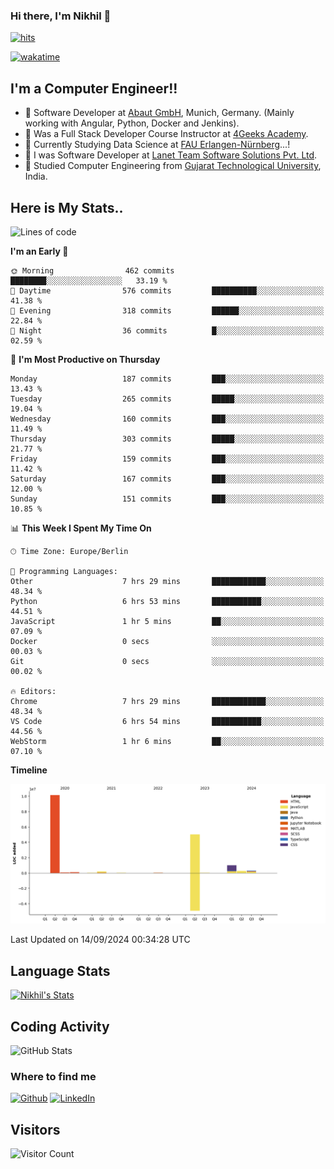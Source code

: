 ### Hi there, I'm Nikhil 👋

[![hits](https://hits.sh/github.com/silentsoft/hits.svg?color=2311cc)](https://hits.sh/github.com/silentsoft/hits/)

[![wakatime](https://wakatime.com/badge/user/369b6a3a-7953-4ff9-b7c7-be53d0a7ccc6.svg)](https://wakatime.com/@369b6a3a-7953-4ff9-b7c7-be53d0a7ccc6)

## I'm a  Computer Engineer!!

- 🌱 Software Developer at [Abaut GmbH](https://www.abaut.de/), Munich, Germany. (Mainly working with Angular, Python, Docker and Jenkins).
- 🌱 Was a Full Stack Developer Course Instructor at [4Geeks Academy](https://4geeks.com/).
- 🌱 Currently Studying Data Science at [FAU Erlangen-Nürnberg](https://www.fau.de/)...!
- 🌱 I was Software Developer at [Lanet Team Software Solutions Pvt. Ltd](https://lanetteam.com/).
- 🌱 Studied Computer Engineering from [Gujarat Technological University](https://www.gtu.ac.in/), India.

<h2>Here is My Stats..</h2>

<!--START_SECTION:waka-->
![Lines of code](https://img.shields.io/badge/From%20Hello%20World%20I%27ve%20Written-17.1%20million%20lines%20of%20code-blue)

**I'm an Early 🐤** 

```text
🌞 Morning                462 commits         ████████░░░░░░░░░░░░░░░░░   33.19 % 
🌆 Daytime                576 commits         ██████████░░░░░░░░░░░░░░░   41.38 % 
🌃 Evening                318 commits         ██████░░░░░░░░░░░░░░░░░░░   22.84 % 
🌙 Night                  36 commits          █░░░░░░░░░░░░░░░░░░░░░░░░   02.59 % 
```
📅 **I'm Most Productive on Thursday** 

```text
Monday                   187 commits         ███░░░░░░░░░░░░░░░░░░░░░░   13.43 % 
Tuesday                  265 commits         █████░░░░░░░░░░░░░░░░░░░░   19.04 % 
Wednesday                160 commits         ███░░░░░░░░░░░░░░░░░░░░░░   11.49 % 
Thursday                 303 commits         █████░░░░░░░░░░░░░░░░░░░░   21.77 % 
Friday                   159 commits         ███░░░░░░░░░░░░░░░░░░░░░░   11.42 % 
Saturday                 167 commits         ███░░░░░░░░░░░░░░░░░░░░░░   12.00 % 
Sunday                   151 commits         ███░░░░░░░░░░░░░░░░░░░░░░   10.85 % 
```


📊 **This Week I Spent My Time On** 

```text
🕑︎ Time Zone: Europe/Berlin

💬 Programming Languages: 
Other                    7 hrs 29 mins       ████████████░░░░░░░░░░░░░   48.34 % 
Python                   6 hrs 53 mins       ███████████░░░░░░░░░░░░░░   44.51 % 
JavaScript               1 hr 5 mins         ██░░░░░░░░░░░░░░░░░░░░░░░   07.09 % 
Docker                   0 secs              ░░░░░░░░░░░░░░░░░░░░░░░░░   00.03 % 
Git                      0 secs              ░░░░░░░░░░░░░░░░░░░░░░░░░   00.02 % 

🔥 Editors: 
Chrome                   7 hrs 29 mins       ████████████░░░░░░░░░░░░░   48.34 % 
VS Code                  6 hrs 54 mins       ███████████░░░░░░░░░░░░░░   44.56 % 
WebStorm                 1 hr 6 mins         ██░░░░░░░░░░░░░░░░░░░░░░░   07.10 % 
```

**Timeline**

![Lines of Code chart](https://raw.githubusercontent.com/nikhilmaguwala/nikhilmaguwala/main/assets/bar_graph.png)


 Last Updated on 14/09/2024 00:34:28 UTC
<!--END_SECTION:waka-->

<h2>Language Stats</h2>

[![Nikhil's Stats](https://github-readme-stats.vercel.app/api/wakatime?username=nikhilmaguwala&layout=compact&title=Stats)](https://github.com/nikhilmaguwala)


<h2>Coding Activity</h2>

<p><img src="https://wakatime.com/share/@nikhilmaguwala/7dd532b8-3e5e-4c26-8c46-68cc27712a92.svg" alt="GitHub Stats"></p>

<h3>Where to find me</h3>
<p>
    <a href="https://github.com/nikhilmaguwala" target="_blank"><img alt="Github" src="https://img.shields.io/badge/GitHub-%2312100E.svg?&style=for-the-badge&logo=Github&logoColor=white" /></a>
    <a href="https://www.linkedin.com/in/nikhil-maguwala" target="_blank"><img alt="LinkedIn" src="https://img.shields.io/badge/linkedin-%230077B5.svg?&style=for-the-badge&logo=linkedin&logoColor=white" /></a> 
</p>


<h2>Visitors</h2>

![Visitor Count](https://profile-counter.glitch.me/nikhilmaguwala/count.svg)

[website]: https://nikhilmaguwala.github.io/
[instagram]: https://www.instagram.com/nikhil_maguwala/
[linkedin]: https://www.linkedin.com/in/nikhil-maguwala/

